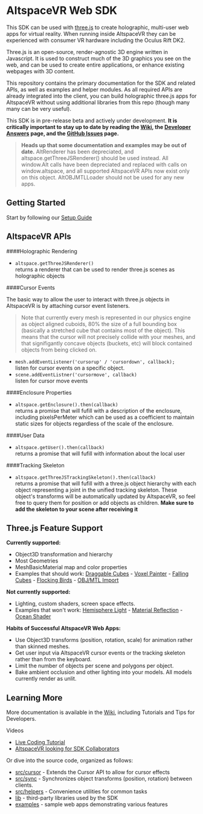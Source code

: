 # AltspaceVR Web SDK

This SDK can be used with [three.js] to create holographic, multi-user web apps for virtual reality. When running inside AltspaceVR they can be experienced with consumer VR hardware including the Oculus Rift DK2.

Three.js is an open-source, render-agnostic 3D engine written in Javascript. It is used to construct much of the 3D graphics you see on the web, and can be used to create entire applications, or enhance existing webpages with 3D content.

This repository contains the primary documentation for the SDK and related APIs, as well as examples and helper modules. As  all required APIs are already integrated into the client, you can build holographic three.js apps for AltspaceVR without using additional libraries from this repo (though many many can be very useful). 

This SDK is in pre-release beta and actively under development. **It is critically important to stay up to date by reading the [Wiki], the [Developer Answers] page, and the [GitHub Issues] page.**

> **Heads up that some documentation and examples may be out of date.** AltRenderer has been depreciated, and altspace.getThreeJSRenderer() should be used instead. All window.Alt calls have been depreciated and replaced with calls on window.altspace, and all supported AltspaceVR APIs now exist only on this object. AltOBJMTLLoader should not be used for any new apps.
 
## Getting Started

Start by following our [Setup Guide]

## AltspaceVR APIs

####Holographic Rendering

* `altspace.getThreeJSRenderer()`  
 returns a renderer that can be used to render three.js scenes as holographic objects

####Cursor Events

The basic way to allow the user to interact with three.js objects in AltspaceVR is by attaching cursor event listeners. 

>Note that currently every mesh is represented in our physics engine as object aligned cuboids, 80% the size of a full bounding box (basically a stretched cube that contains most of the object). This means that the cursor will not precisely collide with your meshes, and that signifigantly concave objects (buckets, etc) will block contained objects from being clicked on.

* `mesh.addEventListener('cursorup' / 'cursordown', callback);`  
 listen for cursor events on a specific object.
* `scene.addEventListner('cursormove', callback)`  
 listen for cursor move events

####Enclosure Properties

* `altspace.getEnclosure().then(callback)`  
 returns a promise that will fufill with a description of the enclosure, including pixelsPerMeter which can be used as a coefficient to maintain static sizes for objects regardless of the scale of the enclosure.

####User Data

* `altspace.getUser().then(callback)`  
 returns a promise that will fufill with information about the local user

####Tracking Skeleton

* `altspace.getThreeJSTrackingSkeleton().then(callback)`  
 returns a promise that will fufill with a three.js object hierarchy with each object representing a joint in the unified tracking skeleton. These object's transforms will be automatically updated by AltspaceVR, so feel free to query them for position or add objects as children. **Make sure to add the skeleton to your scene after receiving it**

## Three.js Feature Support

**Currently supported:**
* Object3D transformation and hierarchy
* Most Geometries
* MeshBasicMaterial map and color properties
* Examples that should work: [Draggable Cubes] - [Voxel Painter] - [Falling Cubes] - [Flocking Birds] - [OBJ/MTL Import]

**Not currently supported:**
* Lighting, custom shaders, screen space effects.
* Examples that won't work: [Hemisphere Light] - [Material Reflection] - [Ocean Shader]

**Habits of Successful AltspaceVR Web Apps:**
* Use Object3D transforms (position, rotation, scale) for animation rather than skinned meshes.
* Get user input via AltspaceVR cursor events or the tracking skeleton rather than from the keyboard.
* Limit the number of objects per scene and polygons per object.
* Bake ambient occlusion and other lighting into your models. All models currently render as unlit.

## Learning More

More documentation is available in the [Wiki], including Tutorials and Tips for Developers.  

Videos
* [Live Coding Tutorial]
* [AltspaceVR looking for SDK Collaborators]

Or dive into the source code, organized as follows:
* [src/cursor](src/cursor) - Extends the Cursor API to allow for cursor effects
* [src/sync](src/sync) - Synchronizes object transforms (position, rotation) between clients.
* [src/helpers](src/helpers) - Convenience utilities for common tasks
* [lib](lib) - third-party libraries used by the SDK
* [examples](examples) - sample web apps demonstrating various features

[three.js]: http://threejs.org/

[Wiki]: https://github.com/AltspaceVR/AltspaceSDK/wiki
[Developer Answers]: http://answers.altvr.com
[GitHub Issues]: https://github.com/AltspaceVR/AltspaceSDK/issues

[Setup Guide]: https://github.com/AltspaceVR/AltspaceSDK/wiki/Setup-Guide

[Flocking Birds]: http://threejs.org/examples/canvas_geometry_birds.html "Objects simulating the Boid flocking algorithm."
[Voxel Painter]: http://threejs.org/examples/#webgl_interactive_voxelpainter "Interactively add objects to the world."
[Draggable Cubes]: http://threejs.org/examples/#webgl_interactive_draggablecubes "Click-and-drag to move objects around."
[Falling Cubes]: http://chandlerprall.github.io/Physijs/examples/collisions.html "Gravity/collision simulation using Physijs plugin."
[OBJ/MTL Import]: http://threejs.org/examples/#webgl_loader_obj_mtl "Load objects from OBJ/MTL files from Blender."
[Hemisphere Light]: http://threejs.org/examples/#webgl_lights_hemisphere "Flying bird, with a dynamic shadow and toggleable lighting."
[Material Reflection]: http://threejs.org/examples/#webgl_materials_cars_camaro "Car with a reflective material that can change color."
[Point Cloud]: http://threejs.org/examples/#webgl_particles_dynamic "People made of particles that fall to the ground then reconstruct."
[Three.js Scene]: http://threejs.org/examples/#webgl_loader_scene "Scene with eclectic objects exported from Three.js then imported back."
[Ocean Shader]: http://threejs.org/examples/#webgl_shaders_ocean "Sphere submerging into an ocean rendered with a custom WebGL shader."

[Live Coding Tutorial]: https://www.youtube.com/watch?v=R47GvXmvmec
[AltspaceVR looking for SDK Collaborators]: https://www.youtube.com/watch?v=dk8i5or4PJI


